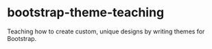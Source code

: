 bootstrap-theme-teaching
========================

Teaching how to create custom, unique designs by writing themes for Bootstrap.
